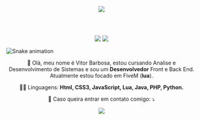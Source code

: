 <p align="center">
  <img src="https://discord.c99.nl/widget/theme-1/173713267502350336.png">
</p>

<br><br>

<p align="center">
  <img src="https://github-readme-stats.vercel.app/api?username=ExtraPlays&show_icons=true&theme=dark">
  <img src="https://github-readme-stats.vercel.app/api/top-langs/?username=ExtraPlays&theme=dark">  
</p>

![Snake animation](https://github.com/zSpl1nterUS/zSpl1nterUS/blob/output/github-contribution-grid-snake.svg)

<p align="center"> 
  💬 Olá, meu nome é Vitor Barbosa, estou cursando Analise e Desenvolvimento de Sistemas e sou um <strong>Desenvolvedor</strong> Front e Back End.<br>
  Atualmente estou focado em FiveM (<strong>lua</strong>).
</p>

<p align="center">
  👨‍💻 Linguagens: <strong>Html, CSS3, JavaScript, Lua, Java, PHP, Python.</strong>
</p>

<p align="center">
  💌 Caso queira entrar em contato comigo: ⤵️
</p>

<p align="center">
  <a href="mailto:extraplays324@gmail.com" alt="Gmail">
  <img src="https://img.shields.io/badge/-Gmail-FF0000?style=flat-square&labelColor=FF0000&logo=gmail&logoColor=white&link=LINK-DO-SEU-EMAIL" /></a>
</p>
